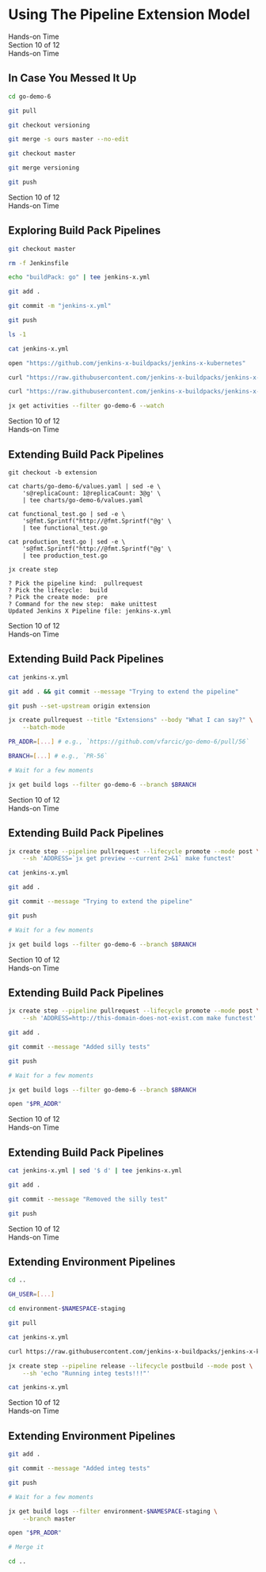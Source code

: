 <!-- .slide: class="center dark" -->
<!-- .slide: data-background="img/hands-on.jpg" -->
# Using The Pipeline Extension Model

<div class="label">Hands-on Time</div>


<!-- .slide: class="dark" -->
<div class="eyebrow">Section 10 of 12</div>
<div class="label">Hands-on Time</div>

## In Case You Messed It Up

```bash
cd go-demo-6

git pull

git checkout versioning

git merge -s ours master --no-edit

git checkout master

git merge versioning

git push
```


<!-- .slide: class="dark" -->
<div class="eyebrow">Section 10 of 12</div>
<div class="label">Hands-on Time</div>

## Exploring Build Pack Pipelines

```bash
git checkout master

rm -f Jenkinsfile

echo "buildPack: go" | tee jenkins-x.yml

git add .

git commit -m "jenkins-x.yml"

git push

ls -1

cat jenkins-x.yml

open "https://github.com/jenkins-x-buildpacks/jenkins-x-kubernetes"

curl "https://raw.githubusercontent.com/jenkins-x-buildpacks/jenkins-x-kubernetes/master/packs/go/pipeline.yaml"

curl "https://raw.githubusercontent.com/jenkins-x-buildpacks/jenkins-x-classic/master/packs/go/pipeline.yaml"

jx get activities --filter go-demo-6 --watch
```


<!-- .slide: class="dark" -->
<div class="eyebrow">Section 10 of 12</div>
<div class="label">Hands-on Time</div>

## Extending Build Pack Pipelines

<pre><code class="language-bash" style="max-height:154px">git checkout -b extension

cat charts/go-demo-6/values.yaml | sed -e \
    's@replicaCount: 1@replicaCount: 3@g' \
    | tee charts/go-demo-6/values.yaml

cat functional_test.go | sed -e \
    's@fmt.Sprintf("http://@fmt.Sprintf("@g' \
    | tee functional_test.go

cat production_test.go | sed -e \
    's@fmt.Sprintf("http://@fmt.Sprintf("@g' \
    | tee production_test.go

jx create step
</code></pre>

```
? Pick the pipeline kind:  pullrequest
? Pick the lifecycle:  build
? Pick the create mode:  pre
? Command for the new step:  make unittest
Updated Jenkins X Pipeline file: jenkins-x.yml
```


<!-- .slide: class="dark" -->
<div class="eyebrow">Section 10 of 12</div>
<div class="label">Hands-on Time</div>

## Extending Build Pack Pipelines

```bash
cat jenkins-x.yml

git add . && git commit --message "Trying to extend the pipeline"

git push --set-upstream origin extension

jx create pullrequest --title "Extensions" --body "What I can say?" \
    --batch-mode

PR_ADDR=[...] # e.g., `https://github.com/vfarcic/go-demo-6/pull/56`

BRANCH=[...] # e.g., `PR-56`

# Wait for a few moments

jx get build logs --filter go-demo-6 --branch $BRANCH
```


<!-- .slide: class="dark" -->
<div class="eyebrow">Section 10 of 12</div>
<div class="label">Hands-on Time</div>

## Extending Build Pack Pipelines

```bash
jx create step --pipeline pullrequest --lifecycle promote --mode post \
    --sh 'ADDRESS=`jx get preview --current 2>&1` make functest'

cat jenkins-x.yml

git add .

git commit --message "Trying to extend the pipeline"

git push

# Wait for a few moments

jx get build logs --filter go-demo-6 --branch $BRANCH
```


<!-- .slide: class="dark" -->
<div class="eyebrow">Section 10 of 12</div>
<div class="label">Hands-on Time</div>

## Extending Build Pack Pipelines

```bash
jx create step --pipeline pullrequest --lifecycle promote --mode post \
    --sh 'ADDRESS=http://this-domain-does-not-exist.com make functest'

git add .

git commit --message "Added silly tests"

git push

# Wait for a few moments

jx get build logs --filter go-demo-6 --branch $BRANCH

open "$PR_ADDR"
```


<!-- .slide: class="dark" -->
<div class="eyebrow">Section 10 of 12</div>
<div class="label">Hands-on Time</div>

## Extending Build Pack Pipelines

```bash
cat jenkins-x.yml | sed '$ d' | tee jenkins-x.yml

git add .

git commit --message "Removed the silly test"

git push
```


<!-- .slide: class="dark" -->
<div class="eyebrow">Section 10 of 12</div>
<div class="label">Hands-on Time</div>

## Extending Environment Pipelines

```bash
cd ..

GH_USER=[...]

cd environment-$NAMESPACE-staging

git pull

cat jenkins-x.yml

curl https://raw.githubusercontent.com/jenkins-x-buildpacks/jenkins-x-kubernetes/master/packs/environment/pipeline.yaml

jx create step --pipeline release --lifecycle postbuild --mode post \
    --sh 'echo "Running integ tests!!!"'

cat jenkins-x.yml
```


<!-- .slide: class="dark" -->
<div class="eyebrow">Section 10 of 12</div>
<div class="label">Hands-on Time</div>

## Extending Environment Pipelines

```bash
git add .

git commit --message "Added integ tests"

git push

# Wait for a few moments

jx get build logs --filter environment-$NAMESPACE-staging \
    --branch master

open "$PR_ADDR"

# Merge it

cd ..
```
